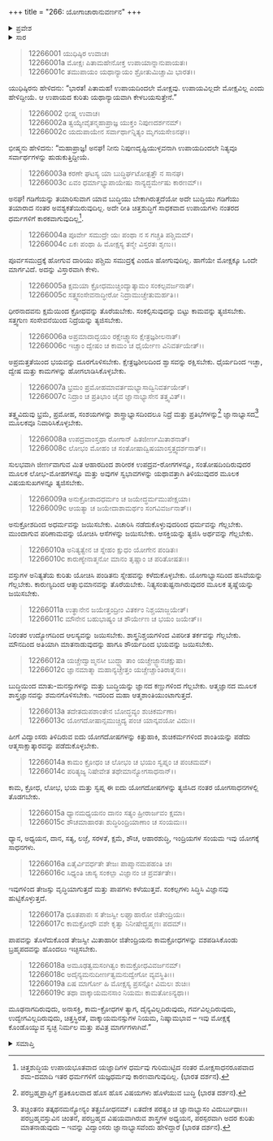 +++
title = "266: ಯೋಗಾಚಾರಾನುವರ್ಣನ"
+++

<details><summary>ಪ್ರವೇಶ</summary>


।।   ಓಂ ಓಂ ನಮೋ ನಾರಾಯಣಾಯ।।   ಶ್ರೀ ವೇದವ್ಯಾಸಾಯ ನಮಃ ।।

ಶ್ರೀ ಕೃಷ್ಣದ್ವೈಪಾಯನ ವೇದವ್ಯಾಸ ವಿರಚಿತ  

**ಶ್ರೀ ಮಹಾಭಾರತ**

**ಶಾಂತಿ ಪರ್ವ**

**ಮೋಕ್ಷಧರ್ಮ ಪರ್ವ**

**ಅಧ್ಯಾಯ 266**


</details>

<details><summary>ಸಾರ</summary>

ಮೋಕ್ಷಸಾಧನೆಯ ವರ್ಣನೆ (1-19).


</details>


> 12266001 ಯುಧಿಷ್ಠಿರ ಉವಾಚ।  
12266001a ಮೋಕ್ಷಃ ಪಿತಾಮಹೇನೋಕ್ತ ಉಪಾಯಾನ್ನಾನುಪಾಯತಃ।  
12266001c ತಮುಪಾಯಂ ಯಥಾನ್ಯಾಯಂ ಶ್ರೋತುಮಿಚ್ಚಾಮಿ ಭಾರತ।।

ಯುಧಿಷ್ಠಿರನು ಹೇಳಿದನು: “ಭಾರತ! ಪಿತಾಮಹ! ಉಪಾಯದಿಂದಲೇ ಮೋಕ್ಷವು. ಉಪಾಯವಿಲ್ಲದೇ ಮೋಕ್ಷವಿಲ್ಲ ಎಂದು ಹೇಳಿದ್ದೀಯೆ. ಆ ಉಪಾಯದ ಕುರಿತು ಯಥಾನ್ಯಾಯವಾಗಿ ಕೇಳಬಯಸುತ್ತೇನೆ.”

> 12266002 ಭೀಷ್ಮ ಉವಾಚ।  
12266002a ತ್ವಯ್ಯೇವೈತನ್ಮಹಾಪ್ರಾಜ್ಞ ಯುಕ್ತಂ ನಿಪುಣದರ್ಶನಮ್।  
12266002c ಯದುಪಾಯೇನ ಸರ್ವಾರ್ಥಾನ್ನಿತ್ಯಂ ಮೃಗಯಸೇಽನಘ।।

ಭೀಷ್ಮನು ಹೇಳಿದನು: “ಮಹಾಪ್ರಾಜ್ಞ! ಅನಘ! ನೀನು ನಿಪುಣದೃಷ್ಟಿಯುಳ್ಳವನಾಗಿ ಉಪಾಯದಿಂದಲೇ ನಿತ್ಯವೂ ಸರ್ವಾರ್ಥಗಳನ್ನು ಹುಡುಕುತ್ತಿದ್ದೀಯೆ.

> 12266003a ಕರಣೇ ಘಟಸ್ಯ ಯಾ ಬುದ್ಧಿರ್ಘಟೋತ್ಪತ್ತೌ ನ ಸಾನಘ।  
12266003c ಏವಂ ಧರ್ಮಾಭ್ಯುಪಾಯೇಷು ನಾನ್ಯದ್ಧರ್ಮೇಷು ಕಾರಣಮ್।।

ಅನಘ! ಗಡಿಗೆಯನ್ನು ತಯಾರಿಸುವಾಗ ಯಾವ ಬುದ್ಧಿಯು ಬೇಕಾಗಿರುತ್ತದೆಯೋ ಅದೇ ಬುದ್ಧಿಯು ಗಡಿಗೆಯು ತಯಾರಾದ ನಂತರ ಅವಶ್ಯಕತೆಯಿರುವುದಿಲ್ಲ. ಅದೇ ರೀತಿ ಚಿತ್ತಶುದ್ಧಿಗೆ ಸಾಧಕವಾದ ಉಪಾಯಗಳು ನಂತರದ ಧರ್ಮಗಳಿಗೆ ಕಾರಕವಾಗುವುದಿಲ್ಲ[^1].

> 12266004a ಪೂರ್ವೇ ಸಮುದ್ರೇ ಯಃ ಪಂಥಾ ನ ಸ ಗಚ್ಚತಿ ಪಶ್ಚಿಮಮ್।  
12266004c ಏಕಃ ಪಂಥಾ ಹಿ ಮೋಕ್ಷಸ್ಯ ತನ್ಮೇ ವಿಸ್ತರತಃ ಶೃಣು।।

ಪೂರ್ವಸಮುದ್ರಕ್ಕೆ ಹೋಗುವ ದಾರಿಯು ಪಶ್ಚಿಮ ಸಮುದ್ರಕ್ಕೆ ಎಂದೂ ಹೋಗುವುದಿಲ್ಲ. ಹಾಗೆಯೇ ಮೋಕ್ಷಕ್ಕೂ ಒಂದೇ ಮಾರ್ಗವಿದೆ. ಅದನ್ನು ವಿಸ್ತಾರವಾಗಿ ಕೇಳು.

> 12266005a ಕ್ಷಮಯಾ ಕ್ರೋಧಮುಚ್ಚಿಂದ್ಯಾತ್ಕಾಮಂ ಸಂಕಲ್ಪವರ್ಜನಾತ್।  
12266005c ಸತ್ತ್ವಸಂಸೇವನಾದ್ಧೀರೋ ನಿದ್ರಾಮುಚ್ಚೇತುಮರ್ಹತಿ।।

ಧೀರನಾದವನು ಕ್ಷಮೆಯಿಂದ ಕ್ರೋಧವನ್ನು ತೊರೆಯಬೇಕು. ಸಂಕಲ್ಪಿಸುವುದನ್ನು ಬಿಟ್ಟು ಕಾಮವನ್ನು ತ್ಯಜಿಸಬೇಕು. ಸತ್ತ್ವಗುಣ ಸಂಸೇವನೆಯಿಂದ ನಿದ್ರೆಯನ್ನು ತ್ಯಜಿಸಬೇಕು.

> 12266006a ಅಪ್ರಮಾದಾದ್ಭಯಂ ರಕ್ಷೇಚ್ಚ್ವಾಸಂ ಕ್ಷೇತ್ರಜ್ಞಶೀಲನಾತ್।  
12266006c ಇಚ್ಚಾಂ ದ್ವೇಷಂ ಚ ಕಾಮಂ ಚ ಧೈರ್ಯೇಣ ವಿನಿವರ್ತಯೇತ್।।

ಅಪ್ರಮತ್ತತೆಯಿಂದ ಭಯವನ್ನು ದೂರಗೊಳಿಸಬೇಕು. ಕ್ಷೇತ್ರಜ್ಞಶೀಲದಿಂದ ಶ್ವಾಸವನ್ನು ರಕ್ಷಿಸಬೇಕು. ಧೈರ್ಯದಿಂದ ಇಚ್ಛಾ, ದ್ವೇಷ ಮತ್ತು ಕಾಮಗಳನ್ನು ಹೋಗಲಾಡಿಸಿಕೊಳ್ಳಬೇಕು.

> 12266007a ಭ್ರಮಂ ಪ್ರಮೋಹಮಾವರ್ತಮಭ್ಯಾಸಾದ್ವಿನಿವರ್ತಯೇತ್।  
12266007c ನಿದ್ರಾಂ ಚ ಪ್ರತಿಭಾಂ ಚೈವ ಜ್ಞಾನಾಭ್ಯಾಸೇನ ತತ್ತ್ವವಿತ್।।

ತತ್ತ್ವವಿದುವು ಭ್ರಮೆ, ಪ್ರಮೋಹ, ಸಂಶಯಗಳನ್ನು ಶಾಸ್ತ್ರಾಭ್ಯಾಸದಿಂದಲೂ ನಿದ್ರೆ ಮತ್ತು ಪ್ರತಿಭೆಗಳನ್ನು[^2] ಜ್ಞಾನಾಭ್ಯಾಸದ[^3] ಮೂಲಕವೂ ನಿವಾರಿಸಿಕೊಳ್ಳಬೇಕು.

> 12266008a ಉಪದ್ರವಾಂಸ್ತಥಾ ರೋಗಾನ್ ಹಿತಜೀರ್ಣಮಿತಾಶನಾತ್।  
12266008c ಲೋಭಂ ಮೋಹಂ ಚ ಸಂತೋಷಾದ್ವಿಷಯಾಂಸ್ತತ್ತ್ವದರ್ಶನಾತ್।।

ಸುಲಭವಾಗಿ ಜೀರ್ಣವಾಗುವ ಮಿತ ಆಹಾರದಿಂದ ಶಾರೀರಕ ಉಪದ್ರವ-ರೋಗಗಳನ್ನೂ, ಸಂತೋಷದಿಂದಿರುವುದರ ಮೂಲಕ ಲೋಭ-ಮೋಹಗಳನ್ನೂ ಮತ್ತು ಅವುಗಳ ಸ್ವಭಾವಗಳನ್ನು ಯಥಾವತ್ತಾಗಿ ತಿಳಿಯುವುದರ ಮೂಲಕ ವಿಷಯಸುಖಗಳನ್ನೂ ತ್ಯಜಿಸಬೇಕು.

> 12266009a ಅನುಕ್ರೋಶಾದಧರ್ಮಂ ಚ ಜಯೇದ್ಧರ್ಮಮುಪೇಕ್ಷಯಾ।  
12266009c ಆಯತ್ಯಾ ಚ ಜಯೇದಾಶಾಮರ್ಥಂ ಸಂಗವಿವರ್ಜನಾತ್।।

ಅನುಕ್ರೋಶದಿಂದ ಅಧರ್ಮವನ್ನು ಜಯಿಸಬೇಕು. ವಿಚಾರಿಸಿ ನಡೆದುಕೊಳ್ಳುವುದರಿಂದ ಧರ್ಮವನ್ನು ಗೆಲ್ಲಬೇಕು. ಮುಂದಾಗುವ ಪರಿಣಾಮವನ್ನು ಯೋಚಿಸಿ ಆಸೆಗಳನ್ನು ಜಯಿಸಬೇಕು. ಆಸಕ್ತಿಯನ್ನು ತ್ಯಜಿಸಿ ಅರ್ಥವನ್ನು ಗೆಲ್ಲಬೇಕು.

> 12266010a ಅನಿತ್ಯತ್ವೇನ ಚ ಸ್ನೇಹಂ ಕ್ಷುಧಂ ಯೋಗೇನ ಪಂಡಿತಃ।  
12266010c ಕಾರುಣ್ಯೇನಾತ್ಮನೋ ಮಾನಂ ತೃಷ್ಣಾಂ ಚ ಪರಿತೋಷತಃ।।

ವಸ್ತುಗಳ ಅನಿತ್ಯತೆಯ ಕುರಿತು ಯೋಚಿಸಿ ಪಂಡಿತನು ಸ್ನೇಹವನ್ನು ಕಳೆದುಕೊಳ್ಳಬೇಕು. ಯೋಗಾಭ್ಯಾಸದಿಂದ ಹಸಿವೆಯನ್ನು ಗೆಲ್ಲಬೇಕು. ಕಾರುಣ್ಯದಿಂದ ಆತ್ಮಾಭಿಮಾನವನ್ನು ತೊರೆಯಬೇಕು. ನಿತ್ಯಸಂತುಷ್ಟನಾಗಿರುವುದರ ಮೂಲಕ ತೃಷ್ಣೆಯನ್ನು ಜಯಿಸಬೇಕು.

> 12266011a ಉತ್ಥಾನೇನ ಜಯೇತ್ತಂದ್ರೀಂ ವಿತರ್ಕಂ ನಿಶ್ಚಯಾಜ್ಜಯೇತ್।  
12266011c ಮೌನೇನ ಬಹುಭಾಷ್ಯಂ ಚ ಶೌರ್ಯೇಣ ಚ ಭಯಂ ಜಯೇತ್।।

ನಿರಂತರ ಉದ್ಯೋಗದಿಂದ ಆಲಸ್ಯವನ್ನು ಜಯಿಸಬೇಕು. ಶಾಸ್ತ್ರನಿಶ್ಚಯಗಳಿಂದ ವಿಪರೀತ ತರ್ಕವನ್ನು ಗೆಲ್ಲಬೇಕು. ಮೌನದಿಂದ ಅತಿಯಾಗಿ ಮಾತನಾಡುವುದನ್ನು ಹಾಗೂ ಶೌರ್ಯದಿಂದ ಭಯವನ್ನು ಜಯಿಸಬೇಕು.

> 12266012a ಯಚ್ಚೇದ್ವಾಙ್ಮನಸೀ ಬುದ್ಧ್ಯಾ ತಾಂ ಯಚ್ಚೇಜ್ಜ್ಞಾನಚಕ್ಷುಷಾ।  
12266012c ಜ್ಞಾನಮಾತ್ಮಾ ಮಹಾನ್ಯಚ್ಚೇತ್ತಂ ಯಚ್ಚೇಚ್ಚಾಂತಿರಾತ್ಮನಃ।।

ಬುದ್ಧಿಯಿಂದ ಮಾತು-ಮನಸ್ಸುಗಳನ್ನು ಮತ್ತು ಬುದ್ಧಿಯನ್ನು ಜ್ಞಾನದ ಕಣ್ಣುಗಳಿಂದ ಗೆಲ್ಲಬೇಕು. ಆತ್ಮಜ್ಞಾನದ ಮೂಲಕ ಶಾಸ್ತ್ರಜ್ಞಾನವನ್ನು ಶಮನಗೊಳಿಸಬೇಕು. ಇದರಿಂದ ಮಹಾ ಆತ್ಮಶಾಂತಿಯುಂಟಾಗುತ್ತದೆ.

> 12266013a ತದೇತದುಪಶಾಂತೇನ ಬೋದ್ಧವ್ಯಂ ಶುಚಿಕರ್ಮಣಾ।  
12266013c ಯೋಗದೋಷಾನ್ಸಮುಚ್ಚಿದ್ಯ ಪಂಚ ಯಾನ್ಕವಯೋ ವಿದುಃ।।

ಹೀಗೆ ವಿದ್ವಾಂಸರು ತಿಳಿದಿರುವ ಐದು ಯೋಗದೋಷಗಳನ್ನು ಕಿತ್ತುಹಾಕಿ, ಶುಚಿಕರ್ಮಗಳಿಂದ ಶಾಂತಿಯನ್ನು ಪಡೆದು ಆತ್ಮಸಾಕ್ಷಾತ್ಕಾರವನ್ನು ಪಡೆದುಕೊಳ್ಳಬೇಕು.

> 12266014a ಕಾಮಂ ಕ್ರೋಧಂ ಚ ಲೋಭಂ ಚ ಭಯಂ ಸ್ವಪ್ನಂ ಚ ಪಂಚಮಮ್।  
12266014c ಪರಿತ್ಯಜ್ಯ ನಿಷೇವೇತ ತಥೇಮಾನ್ಯೋಗಸಾಧನಾನ್।।

ಕಾಮ, ಕ್ರೋಧ, ಲೋಭ, ಭಯ ಮತ್ತು ಸ್ವಪ್ನ ಈ ಐದು ಯೋಗದೋಷಗಳನ್ನು ತ್ಯಜಿಸಿದ ನಂತರ ಯೋಗಸಾಧನಗಳಲ್ಲಿ ತೊಡಗಬೇಕು.

> 12266015a ಧ್ಯಾನಮಧ್ಯಯನಂ ದಾನಂ ಸತ್ಯಂ ಹ್ರೀರಾರ್ಜವಂ ಕ್ಷಮಾ।  
12266015c ಶೌಚಮಾಹಾರತಃ ಶುದ್ಧಿರಿಂದ್ರಿಯಾಣಾಂ ಚ ಸಂಯಮಃ।।

ಧ್ಯಾನ, ಅಧ್ಯಯನ, ದಾನ, ಸತ್ಯ, ಲಜ್ಜೆ, ಸರಳತೆ, ಕ್ಷಮೆ, ಶೌಚ, ಆಹಾರಶುದ್ಧಿ, ಇಂದ್ರಿಯಗಳ ಸಂಯಮ ಇವು ಯೋಗಕ್ಕೆ ಸಾಧನಗಳು.

> 12266016a ಏತೈರ್ವಿವರ್ಧತೇ ತೇಜಃ ಪಾಪ್ಮಾನಮಪಹಂತಿ ಚ।  
12266016c ಸಿಧ್ಯಂತಿ ಚಾಸ್ಯ ಸಂಕಲ್ಪಾ ವಿಜ್ಞಾನಂ ಚ ಪ್ರವರ್ತತೇ।।

ಇವುಗಳಿಂದ ತೇಜಸ್ಸು ವೃದ್ಧಿಯಾಗುತ್ತದೆ ಮತ್ತು ಪಾಪಗಳು ಕಳೆಯುತ್ತವೆ. ಸಂಕಲ್ಪಗಳು ಸಿದ್ಧಿಸಿ ವಿಜ್ಞಾನವು ಹುಟ್ಟಿಕೊಳ್ಳುತ್ತದೆ.

> 12266017a ಧೂತಪಾಪಃ ಸ ತೇಜಸ್ವೀ ಲಘ್ವಾಹಾರೋ ಜಿತೇಂದ್ರಿಯಃ।  
12266017c ಕಾಮಕ್ರೋಧೌ ವಶೇ ಕೃತ್ವಾ ನಿನೀಷೇದ್ಬ್ರಹ್ಮಣಃ ಪದಮ್।।

ಪಾಪವನ್ನು ತೊಳೆದುಕೊಂಡ ತೇಜಸ್ವೀ ಮಿತಾಹಾರೀ ಜಿತೇಂದ್ರಿಯನು ಕಾಮಕ್ರೋಧಗಳನ್ನು ವಶಪಡಿಸಿಕೊಂಡು ಬ್ರಹ್ಮಪದವನ್ನು ಹೊಂದಲು ಇಚ್ಛಿಸಬೇಕು.

> 12266018a ಅಮೂಢತ್ವಮಸಂಗಿತ್ವಂ ಕಾಮಕ್ರೋಧವಿವರ್ಜನಮ್।  
12266018c ಅದೈನ್ಯಮನುದೀರ್ಣತ್ವಮನುದ್ವೇಗೋ ವ್ಯವಸ್ಥಿತಿಃ।।  
12266019a ಏಷ ಮಾರ್ಗೋ ಹಿ ಮೋಕ್ಷಸ್ಯ ಪ್ರಸನ್ನೋ ವಿಮಲಃ ಶುಚಿಃ।  
12266019c ತಥಾ ವಾಕ್ಕಾಯಮನಸಾಂ ನಿಯಮಃ ಕಾಮತೋಽನ್ಯಥಾ।।

ಮೂಢನಾಗದಿರುವುದು, ಅನಾಸಕ್ತಿ, ಕಾಮ-ಕ್ರೋಧಗಳ ತ್ಯಾಗ, ದೈನ್ಯವಿಲ್ಲದಿರುವುದು, ಗರ್ವವಿಲ್ಲದಿರುವುದು, ಉದ್ವೇಗವಿಲ್ಲದಿರುವುದು, ಚಿತ್ತಸ್ಥಿರತೆ, ವಾಕ್ಕಾಯಮನಸ್ಸುಗಳ ನಿಯಮ, ನಿಷ್ಕಾಮಭಾವ – ಇವು ಮೋಕ್ಷಕ್ಕೆ ಕೊಂಡೊಯ್ಯುವ ಸ್ವಚ್ಛ ನಿರ್ಮಲ ಮತ್ತು ಪವಿತ್ರ ಮಾರ್ಗಗಳಾಗಿವೆ.”

<details><summary>ಸಮಾಪ್ತಿ</summary>

ಇತಿ ಶ್ರೀಮಹಾಭಾರತೇ ಶಾಂತಿಪರ್ವಣಿ ಮೋಕ್ಷಧರ್ಮಪರ್ವಣಿ ಯೋಗಾಚಾರಾನುವರ್ಣನ ನಾಮ ಷಟ್ಷಷ್ಟ್ಯಧಿಕದ್ವಿಶತತಮೋಽಧ್ಯಾಯಃ।।  
ಇದು ಶ್ರೀಮಹಾಭಾರತದಲ್ಲಿ ಶಾಂತಿಪರ್ವದಲ್ಲಿ ಮೋಕ್ಷಧರ್ಮಪರ್ವದಲ್ಲಿ ಯೋಗಾಚಾರಾನುವರ್ಣನ ಎನ್ನುವ ಇನ್ನೂರಾಅರವತ್ತಾರನೇ ಅಧ್ಯಾಯವು.


</details>

[^1]: ಚಿತ್ತಶುದ್ಧಿಯ ಉಪಾಯಭೂತವಾದ ಯಜ್ಞಾದಿಗಳ ಧರ್ಮವು ಗುರಿಮುಟ್ಟಿದ ನಂತರ ಮೋಕ್ಷಸಾಧನರೂಪವಾದ ಶಮ-ದಮಾದಿ ಇತರ ಧರ್ಮಗಳಿಗೆ ಯಜ್ಞಧರ್ಮವು ಕಾರಣವಾಗುವುದಿಲ್ಲ. (ಭಾರತ ದರ್ಶನ).

[^2]: ಪರಬ್ರಹ್ಮಪ್ರಾಪ್ತಿಗೆ ಪ್ರತಿಕೂಲವಾದ ಹೊಸ ಹೊಸ ವಿಷಯಗಳು ಹೊಳೆಯುವ ಬುದ್ಧಿ (ಭಾರತ ದರ್ಶನ).

[^3]: ತಚ್ಚಿಂತನಂ ತತ್ಕಥನಮನ್ಯೋನ್ಯಂ ತತ್ಪ್ರಬೋಧನಮ್।   ಏತದೇಕ ಪರತ್ವಂ ಚ ಜ್ಞಾನಾಭ್ಯಾಸಂ ವಿದುರ್ಬುಧಾಃ।।   ಪರಬ್ರಹ್ಮವಸ್ತುವಿನ ಚಿಂತನೆ, ಪರಬ್ರಹ್ಮದ ವಿಷಯವಾಗಿರುವ ಶಾಸ್ತ್ರಗಳ ಅಧ್ಯಯನ, ಪರಸ್ಪರವಾಗಿ ಅದರ ಕುರಿತು ಮಾತನಾಡುವುದು – ಇವನ್ನು ವಿದ್ವಾಂಸರು ಜ್ಞಾನಾಭ್ಯಾಸವೆಂದು ಹೇಳಿದ್ದಾರೆ (ಭಾರತ ದರ್ಶನ).
